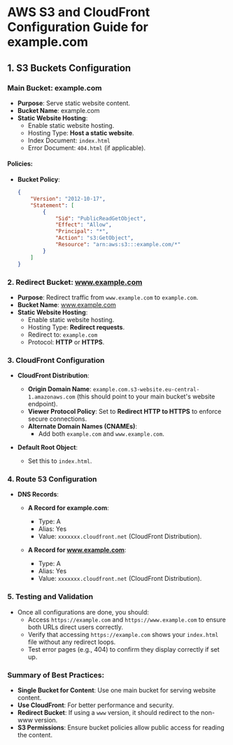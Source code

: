 
# AWS S3 and CloudFront Configuration Guide for example.com

## 1. S3 Buckets Configuration

### Main Bucket: example.com
- **Purpose**: Serve static website content.
- **Bucket Name**: example.com
- **Static Website Hosting**: 
  - Enable static website hosting.
  - Hosting Type: **Host a static website**.
  - Index Document: `index.html`
  - Error Document: `404.html` (if applicable).

#### Policies:
- **Bucket Policy**:
  ```json
  {
      "Version": "2012-10-17",
      "Statement": [
          {
              "Sid": "PublicReadGetObject",
              "Effect": "Allow",
              "Principal": "*",
              "Action": "s3:GetObject",
              "Resource": "arn:aws:s3:::example.com/*"
          }
      ]
  }
  ```

### 2. Redirect Bucket: www.example.com
- **Purpose**: Redirect traffic from `www.example.com` to `example.com`.
- **Bucket Name**: www.example.com
- **Static Website Hosting**:
  - Enable static website hosting.
  - Hosting Type: **Redirect requests**.
  - Redirect to: `example.com`
  - Protocol: **HTTP** or **HTTPS**.

### 3. CloudFront Configuration
- **CloudFront Distribution**:
  - **Origin Domain Name**: `example.com.s3-website.eu-central-1.amazonaws.com` (this should point to your main bucket's website endpoint).
  - **Viewer Protocol Policy**: Set to **Redirect HTTP to HTTPS** to enforce secure connections.
  - **Alternate Domain Names (CNAMEs)**: 
    - Add both `example.com` and `www.example.com`.

- **Default Root Object**: 
  - Set this to `index.html`.

### 4. Route 53 Configuration
- **DNS Records**:
  - **A Record for example.com**:
    - Type: A
    - Alias: Yes
    - Value: `xxxxxxx.cloudfront.net` (CloudFront Distribution).
  
  - **A Record for www.example.com**:
    - Type: A
    - Alias: Yes
    - Value: `xxxxxxx.cloudfront.net` (CloudFront Distribution).

### 5. Testing and Validation
- Once all configurations are done, you should:
  - Access `https://example.com` and `https://www.example.com` to ensure both URLs direct users correctly.
  - Verify that accessing `https://example.com` shows your `index.html` file without any redirect loops.
  - Test error pages (e.g., 404) to confirm they display correctly if set up.

### Summary of Best Practices:
- **Single Bucket for Content**: Use one main bucket for serving website content.
- **Use CloudFront**: For better performance and security.
- **Redirect Bucket**: If using a `www` version, it should redirect to the non-www version.
- **S3 Permissions**: Ensure bucket policies allow public access for reading the content.
